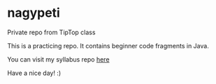 # nagypeti
Private repo from TipTop class

This is a practicing repo. It contains beginner code fragments in Java.

You can visit my syllabus repo 
[here](https://github.com/green-fox-academy/tiptop-syllabus "TipTop Syllabus repo")


Have a nice day! :)
